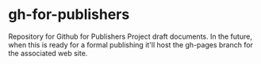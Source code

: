 # gh-for-publishers

Repository for Github for Publishers Project draft documents. In the future, when this is ready for a formal publishing it'll host the gh-pages branch for the associated web site. 
